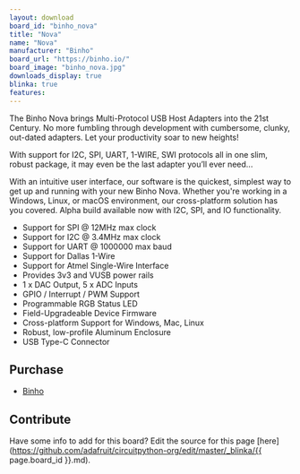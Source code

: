 ```yaml
---
layout: download
board_id: "binho_nova"
title: "Nova"
name: "Nova"
manufacturer: "Binho"
board_url: "https://binho.io/"
board_image: "binho_nova.jpg"
downloads_display: true
blinka: true
features:
---
```


The Binho Nova brings Multi-Protocol USB Host Adapters into the 21st Century. No more fumbling through development with cumbersome, clunky, out-dated adapters. Let your productivity soar to new heights!

With support for I2C, SPI, UART, 1-WIRE, SWI protocols all in one slim, robust package, it may even be the last adapter you’ll ever need...

With an intuitive user interface, our software is the quickest, simplest way to get up and running with your new Binho Nova. Whether you're working in a Windows, Linux, or macOS environment, our cross-platform solution has you covered. Alpha build available now with I2C, SPI, and IO functionality.

- Support for SPI @ 12MHz max clock
- Support for I2C @ 3.4MHz max clock
- Support for UART @ 1000000 max baud
- Support for Dallas 1-Wire
- Support for Atmel Single-Wire Interface
- Provides 3v3 and VUSB power rails
- 1 x DAC Output, 5 x ADC Inputs
- GPIO / Interrupt / PWM Support
- Programmable RGB Status LED
- Field-Upgradeable Device Firmware
- Cross-platform Support for Windows,
Mac, Linux
- Robust, low-profile Aluminum
Enclosure
- USB Type-C Connector

## Purchase
* [Binho](https://binho.io/)

## Contribute

Have some info to add for this board? Edit the source for this page [here](https://github.com/adafruit/circuitpython-org/edit/master/_blinka/{{ page.board_id }}.md).
